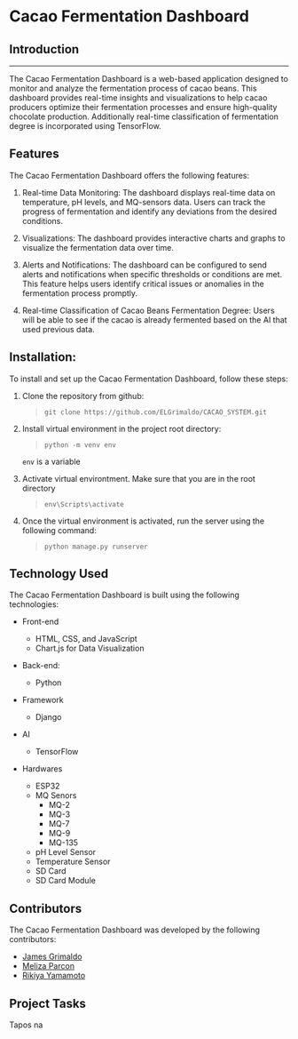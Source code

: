 # Cacao Fermentation Dashboard

## Introduction
---

The Cacao Fermentation Dashboard is a web-based application designed to monitor and analyze the fermentation process of cacao beans. This dashboard provides real-time insights and visualizations to help cacao producers optimize their fermentation processes and ensure high-quality chocolate production. Additionally real-time classification of fermentation degree is incorporated using TensorFlow. 

## Features
The Cacao Fermentation Dashboard offers the following features:

1. Real-time Data Monitoring: The dashboard displays real-time data on temperature, pH levels, and MQ-sensors data. Users can track the progress of fermentation and identify any deviations from the desired conditions.

2. Visualizations: The dashboard provides interactive charts and graphs to visualize the fermentation data over time. 

3. Alerts and Notifications: The dashboard can be configured to send alerts and notifications when specific thresholds or conditions are met. This feature helps users identify critical issues or anomalies in the fermentation process promptly.

4. Real-time Classification of Cacao Beans Fermentation Degree: Users will be able to see if the cacao is already fermented based on the AI that used previous data.

## Installation:
To install and set up the Cacao Fermentation Dashboard, follow these steps:

1. Clone the repository from github:
    >  `git clone https://github.com/ELGrimaldo/CACAO_SYSTEM.git` 

2. Install virtual environment in the project root directory:
    > `python -m venv env`

    `env` is a variable

3. Activate virtual environtment. Make sure that you are in the root directory
    > `env\Scripts\activate`

4. Once the virtual environment is activated, run the server using the following command:
    > `python manage.py runserver`

## Technology Used

The Cacao Fermentation Dashboard is built using the following technologies:
- Front-end
    - HTML, CSS, and JavaScript
    - Chart.js for Data Visualization
- Back-end:
    - Python
- Framework
    - Django

- AI
    - TensorFlow

- Hardwares
    - ESP32
    - MQ Senors
        - MQ-2
        - MQ-3
        - MQ-7
        - MQ-9
        - MQ-135
    - pH Level Sensor
    - Temperature Sensor
    - SD Card
    - SD Card Module

## Contributors
The Cacao Fermentation Dashboard was developed by the following contributors:

- [James Grimaldo](https://github.com/ELGrimaldo)
- [Meliza Parcon](https://github.com/Mel1030)
- [Rikiya Yamamoto](https://github.com/Boopya)

## Project Tasks
Tapos na
 
